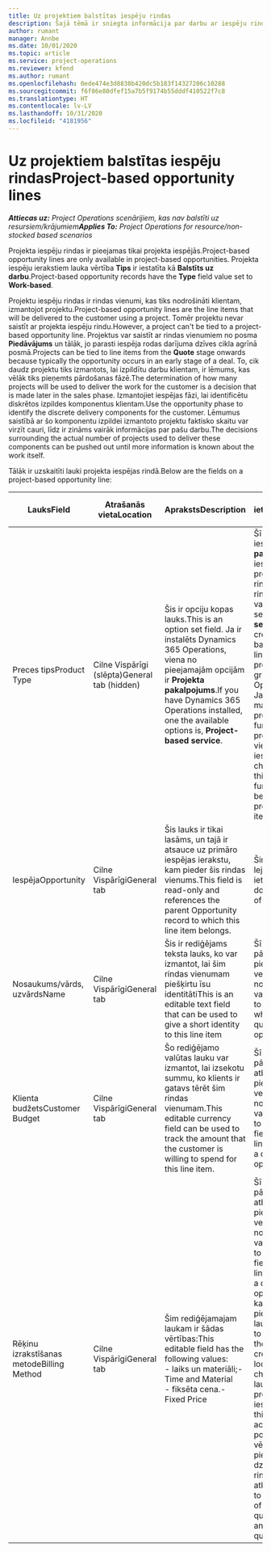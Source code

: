 ```yaml
---
title: Uz projektiem balstītas iespēju rindas
description: Šajā tēmā ir sniegta informācija par darbu ar iespēju rindām, kuras ir balstītas uz projektu.
author: rumant
manager: Annbe
ms.date: 10/01/2020
ms.topic: article
ms.service: project-operations
ms.reviewer: kfend
ms.author: rumant
ms.openlocfilehash: 0ede474e3d8830b420dc5b183f14327206c10288
ms.sourcegitcommit: f6f86e80dfef15a7b5f9174b55dddf410522f7c8
ms.translationtype: HT
ms.contentlocale: lv-LV
ms.lasthandoff: 10/31/2020
ms.locfileid: "4181956"
---
```

# <a name="project-based-opportunity-lines"></a><span data-ttu-id="b7d37-103">Uz projektiem balstītas iespēju rindas</span><span class="sxs-lookup"><span data-stu-id="b7d37-103">Project-based opportunity lines</span></span>

<span data-ttu-id="b7d37-104">_**Attiecas uz:** Project Operations scenārijiem, kas nav balstīti uz resursiem/krājumiem_</span><span class="sxs-lookup"><span data-stu-id="b7d37-104">_**Applies To:** Project Operations for resource/non-stocked based scenarios_</span></span>


<span data-ttu-id="b7d37-105">Projekta iespēju rindas ir pieejamas tikai projekta iespējās.</span><span class="sxs-lookup"><span data-stu-id="b7d37-105">Project-based opportunity lines are only available in project-based opportunities.</span></span> <span data-ttu-id="b7d37-106">Projekta iespēju ierakstiem lauka vērtība **Tips** ir iestatīta kā **Balstīts uz darbu**.</span><span class="sxs-lookup"><span data-stu-id="b7d37-106">Project-based opportunity records have the **Type** field value set to **Work-based**.</span></span>

<span data-ttu-id="b7d37-107">Projektu iespēju rindas ir rindas vienumi, kas tiks nodrošināti klientam, izmantojot projektu.</span><span class="sxs-lookup"><span data-stu-id="b7d37-107">Project-based opportunity lines are the line items that will be delivered to the customer using a project.</span></span> <span data-ttu-id="b7d37-108">Tomēr projektu nevar saistīt ar projekta iespēju rindu.</span><span class="sxs-lookup"><span data-stu-id="b7d37-108">However, a project can't be tied to a project-based opportunity line.</span></span> <span data-ttu-id="b7d37-109">Projektus var saistīt ar rindas vienumiem no posma **Piedāvājums** un tālāk, jo parasti iespēja rodas darījuma dzīves cikla agrīnā posmā.</span><span class="sxs-lookup"><span data-stu-id="b7d37-109">Projects can be tied to line items from the **Quote** stage onwards because typically the opportunity occurs in an early stage of a deal.</span></span> <span data-ttu-id="b7d37-110">To, cik daudz projektu tiks izmantots, lai izpildītu darbu klientam, ir lēmums, kas vēlāk tiks pieņemts pārdošanas fāzē.</span><span class="sxs-lookup"><span data-stu-id="b7d37-110">The determination of how many projects will be used to deliver the work for the customer is a decision that is made later in the sales phase.</span></span> <span data-ttu-id="b7d37-111">Izmantojiet iespējas fāzi, lai identificētu diskrētos izpildes komponentus klientam.</span><span class="sxs-lookup"><span data-stu-id="b7d37-111">Use the opportunity phase to identify the discrete delivery components for the customer.</span></span> <span data-ttu-id="b7d37-112">Lēmumus saistībā ar šo komponentu izpildei izmantoto projektu faktisko skaitu var virzīt cauri, līdz ir zināms vairāk informācijas par pašu darbu.</span><span class="sxs-lookup"><span data-stu-id="b7d37-112">The decisions surrounding the actual number of projects used to deliver these components can be pushed out until more information is known about the work itself.</span></span>

<span data-ttu-id="b7d37-113">Tālāk ir uzskaitīti lauki projekta iespējas rindā.</span><span class="sxs-lookup"><span data-stu-id="b7d37-113">Below are the fields on a project-based opportunity line:</span></span>

| <span data-ttu-id="b7d37-114">**Lauks**</span><span class="sxs-lookup"><span data-stu-id="b7d37-114">**Field**</span></span> | <span data-ttu-id="b7d37-115">**Atrašanās vieta**</span><span class="sxs-lookup"><span data-stu-id="b7d37-115">**Location**</span></span> | <span data-ttu-id="b7d37-116">**Apraksts**</span><span class="sxs-lookup"><span data-stu-id="b7d37-116">**Description**</span></span> | <span data-ttu-id="b7d37-117">**Lejupstraumes ietekme**</span><span class="sxs-lookup"><span data-stu-id="b7d37-117">**Downstream impact**</span></span> |
| --- | --- | --- | --- |
| <span data-ttu-id="b7d37-118">Preces tips</span><span class="sxs-lookup"><span data-stu-id="b7d37-118">Product Type</span></span> | <span data-ttu-id="b7d37-119">Cilne Vispārīgi (slēpta)</span><span class="sxs-lookup"><span data-stu-id="b7d37-119">General tab (hidden)</span></span> | <span data-ttu-id="b7d37-120">Šis ir opciju kopas lauks.</span><span class="sxs-lookup"><span data-stu-id="b7d37-120">This is an option set field.</span></span> <span data-ttu-id="b7d37-121">Ja ir instalēts Dynamics 365 Operations, viena no pieejamajām opcijām ir **Projekta pakalpojums**.</span><span class="sxs-lookup"><span data-stu-id="b7d37-121">If you have Dynamics 365 Operations installed, one the available options is, **Project-based service**.</span></span>  | <span data-ttu-id="b7d37-122">Šī lauka vērtība tiek iestatīta uz **Projekta pakalpojums**, kad iespējai tiek izveidota projekta iespēju rinda no projekta rindu režģa.</span><span class="sxs-lookup"><span data-stu-id="b7d37-122">The value of this field is set to **Project-based service** when you create the project-based opportunity line from the project-based lines grid on the Opportunity.</span></span> <br> <span data-ttu-id="b7d37-123">Ja šī vērtība tiek mainīta vai ignorēta, projekta funkcionalitāte projekta rindas vienumiem netiks iespējota.</span><span class="sxs-lookup"><span data-stu-id="b7d37-123">If you change or override this value, the project functionality won't be enabled on your project-based line items.</span></span> |
| <span data-ttu-id="b7d37-124">Iespēja</span><span class="sxs-lookup"><span data-stu-id="b7d37-124">Opportunity</span></span> | <span data-ttu-id="b7d37-125">Cilne Vispārīgi</span><span class="sxs-lookup"><span data-stu-id="b7d37-125">General tab</span></span> | <span data-ttu-id="b7d37-126">Šis lauks ir tikai lasāms, un tajā ir atsauce uz primāro iespējas ierakstu, kam pieder šis rindas vienums.</span><span class="sxs-lookup"><span data-stu-id="b7d37-126">This field is read-only and references the parent Opportunity record to which this line item belongs.</span></span> | <span data-ttu-id="b7d37-127">Šim laukam nav lejupstraumes ietekmes.</span><span class="sxs-lookup"><span data-stu-id="b7d37-127">There is no downstream impact of this field.</span></span> |
| <span data-ttu-id="b7d37-128">Nosaukums/vārds, uzvārds</span><span class="sxs-lookup"><span data-stu-id="b7d37-128">Name</span></span> | <span data-ttu-id="b7d37-129">Cilne Vispārīgi</span><span class="sxs-lookup"><span data-stu-id="b7d37-129">General tab</span></span> | <span data-ttu-id="b7d37-130">Šis ir rediģējams teksta lauks, ko var izmantot, lai šim rindas vienumam piešķirtu īsu identitāti</span><span class="sxs-lookup"><span data-stu-id="b7d37-130">This is an editable text field that can be used to give a short identity to this line item</span></span> | <span data-ttu-id="b7d37-131">Šī vērtība tiek pārnesta uz piedāvājuma rindu, veidojot piedāvājumu no šīs iespējas</span><span class="sxs-lookup"><span data-stu-id="b7d37-131">This value is carried over to the quote line when you create a quote from this opportunity</span></span> |
| <span data-ttu-id="b7d37-132">Klienta budžets</span><span class="sxs-lookup"><span data-stu-id="b7d37-132">Customer Budget</span></span> | <span data-ttu-id="b7d37-133">Cilne Vispārīgi</span><span class="sxs-lookup"><span data-stu-id="b7d37-133">General tab</span></span> | <span data-ttu-id="b7d37-134">Šo rediģējamo valūtas lauku var izmantot, lai izsekotu summu, ko klients ir gatavs tērēt šim rindas vienumam.</span><span class="sxs-lookup"><span data-stu-id="b7d37-134">This editable currency field can be used to track the amount that the customer is willing to spend for this line item.</span></span> | <span data-ttu-id="b7d37-135">Šī vērtība tiek pārnesta uz atbilstošo lauku piedāvājuma rindā, veidojot piedāvājumu no šīs iespējas</span><span class="sxs-lookup"><span data-stu-id="b7d37-135">This value is carried over to the corresponding field on the quote line when you create a quote from this opportunity</span></span> |
| <span data-ttu-id="b7d37-136">Rēķinu izrakstīšanas metode</span><span class="sxs-lookup"><span data-stu-id="b7d37-136">Billing Method</span></span> | <span data-ttu-id="b7d37-137">Cilne Vispārīgi</span><span class="sxs-lookup"><span data-stu-id="b7d37-137">General tab</span></span> | <span data-ttu-id="b7d37-138">Šim rediģējamajam laukam ir šādas vērtības:</span><span class="sxs-lookup"><span data-stu-id="b7d37-138">This editable field has the following values:</span></span></br><span data-ttu-id="b7d37-139">- laiks un materiāli;</span><span class="sxs-lookup"><span data-stu-id="b7d37-139">- Time and Material</span></span></br><span data-ttu-id="b7d37-140">- fiksēta cena.</span><span class="sxs-lookup"><span data-stu-id="b7d37-140">- Fixed Price</span></span> | <span data-ttu-id="b7d37-141">Šī vērtība tiek pārnesta uz atbilstošo lauku piedāvājuma rindā, veidojot piedāvājumu no šīs iespējas.</span><span class="sxs-lookup"><span data-stu-id="b7d37-141">This value is carried over to the corresponding field on the quote line when you create a quote from this opportunity.</span></span> <span data-ttu-id="b7d37-142">Pēc tam, kad ir izveidota piedāvājuma rinda, lauks tiek bloķēts, un to nevar mainīt.</span><span class="sxs-lookup"><span data-stu-id="b7d37-142">After the quote line is created, the field is locked and can't be changed.</span></span> <span data-ttu-id="b7d37-143">Piešķiriet šī lauka vērtību, cik precīzi vien iespējams.</span><span class="sxs-lookup"><span data-stu-id="b7d37-143">Assign this field value as accurately as possible.</span></span> <span data-ttu-id="b7d37-144">Ja šī lauka vērtība ir jāmaina piedāvājuma rindā, dzēsiet piedāvājuma rindu un izveidojiet to atkārtoti.</span><span class="sxs-lookup"><span data-stu-id="b7d37-144">If you need to change the value of this field on the quote line, delete and re-create the quote line.</span></span> |

